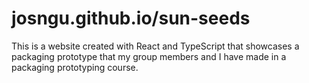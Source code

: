 # josngu.github.io/sun-seeds

This is a website created with React and TypeScript that showcases a packaging prototype that my group members and I have made in a packaging prototyping course.
